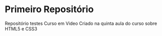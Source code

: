 # Primeiro Repositório
 Repositório testes Curso em Video
Criado na quinta aula do curso sobre HTML5 e CSS3 
